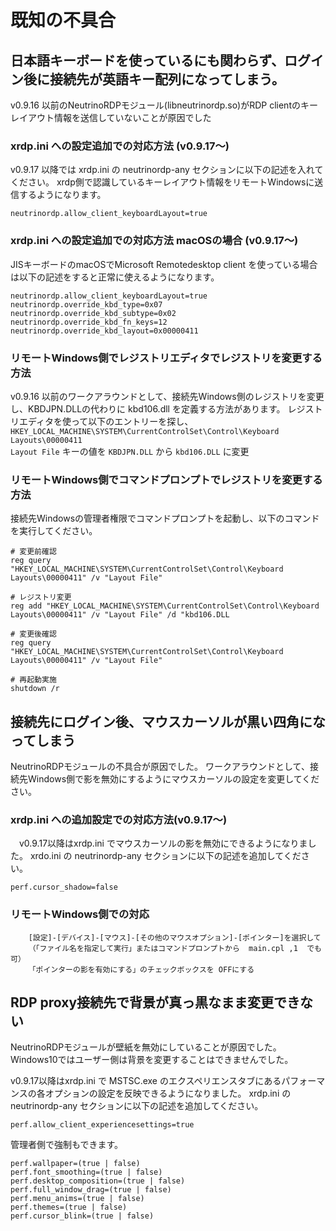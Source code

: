 # 既知の不具合
##  日本語キーボードを使っているにも関わらず、ログイン後に接続先が英語キー配列になってしまう。
   v0.9.16 以前のNeutrinoRDPモジュール(libneutrinordp.so)がRDP clientのキーレイアウト情報を送信していないことが原因でした

### xrdp.ini への設定追加での対応方法 (v0.9.17～)
   v0.9.17 以降では xrdp.ini の neutrinordp-any セクションに以下の記述を入れてください。
   xrdp側で認識しているキーレイアウト情報をリモートWindowsに送信するようになります。
   ```
   neutrinordp.allow_client_keyboardLayout=true
   ```
   
### xrdp.ini への設定追加での対応方法 macOSの場合 (v0.9.17～)
   JISキーボードのmacOSでMicrosoft Remotedesktop client を使っている場合は以下の記述をすると正常に使えるようになります。
   ```
   neutrinordp.allow_client_keyboardLayout=true
   neutrinordp.override_kbd_type=0x07
   neutrinordp.override_kbd_subtype=0x02
   neutrinordp.override_kbd_fn_keys=12
   neutrinordp.override_kbd_layout=0x00000411
   ```
   
### リモートWindows側でレジストリエディタでレジストリを変更する方法
 v0.9.16 以前のワークアラウンドとして、接続先Windows側のレジストリを変更し、KBDJPN.DLLの代わりに kbd106.dll を定義する方法があります。
レジストリエディタを使って以下のエントリーを探し、  
`HKEY_LOCAL_MACHINE\SYSTEM\CurrentControlSet\Control\Keyboard Layouts\00000411`  
`Layout File` キーの値を `KBDJPN.DLL` から `kbd106.DLL` に変更  

### リモートWindows側でコマンドプロンプトでレジストリを変更する方法
接続先Windowsの管理者権限でコマンドプロンプトを起動し、以下のコマンドを実行してください。
```
# 変更前確認
reg query  "HKEY_LOCAL_MACHINE\SYSTEM\CurrentControlSet\Control\Keyboard Layouts\00000411" /v "Layout File" 

# レジストリ変更
reg add "HKEY_LOCAL_MACHINE\SYSTEM\CurrentControlSet\Control\Keyboard Layouts\00000411" /v "Layout File" /d "kbd106.DLL

# 変更後確認
reg query  "HKEY_LOCAL_MACHINE\SYSTEM\CurrentControlSet\Control\Keyboard Layouts\00000411" /v "Layout File" 

# 再起動実施
shutdown /r 
```

## 接続先にログイン後、マウスカーソルが黒い四角になってしまう
  NeutrinoRDPモジュールの不具合が原因でした。
   ワークアラウンドとして、接続先Windows側で影を無効にするようにマウスカーソルの設定を変更してください。

### xrdp.ini への追加設定での対応方法(v0.9.17～)
　v0.9.17以降はxrdp.ini でマウスカーソルの影を無効にできるようになりました。
  xrdo.ini の neutrinordp-any セクションに以下の記述を追加してください。
  ```
  perf.cursor_shadow=false
  ```

### リモートWindows側での対応
```
	[設定]-[デバイス]-[マウス]-[その他のマウスオプション]-[ポインター]を選択して
	（「ファイル名を指定して実行」またはコマンドプロンプトから  main.cpl ,1  でも可）
	「ポインターの影を有効にする」のチェックボックスを OFFにする
```
 
## RDP proxy接続先で背景が真っ黒なまま変更できない
NeutrinoRDPモジュールが壁紙を無効にしていることが原因でした。
Windows10ではユーザー側は背景を変更することはできませんでした。

v0.9.17以降はxrdp.ini で MSTSC.exe のエクスペリエンスタブにあるパフォーマンスの各オプションの設定を反映できるようになりました。
xrdp.ini の  neutrinordp-any セクションに以下の記述を追加してください。
```
perf.allow_client_experiencesettings=true
```

管理者側で強制もできます。
```
perf.wallpaper=(true | false)
perf.font_smoothing=(true | false)
perf.desktop_composition=(true | false)
perf.full_window_drag=(true | false)
perf.menu_anims=(true | false)
perf.themes=(true | false)
perf.cursor_blink=(true | false)
```

